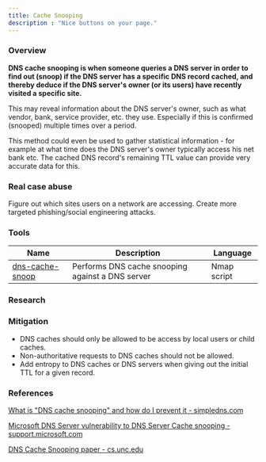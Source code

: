 ```yaml
---
title: Cache Snooping
description : "Nice buttons on your page."
---
```


### Overview <a id="chapter-1"></a>

**DNS cache snooping is when someone queries a DNS server in order to find out (snoop) if the DNS server has a specific DNS record cached, and thereby deduce if the DNS server's owner (or its users) have recently visited a specific site.**

This may reveal information about the DNS server's owner, such as what vendor, bank, service provider, etc. they use. Especially if this is confirmed (snooped) multiple times over a period.

This method could even be used to gather statistical information - for example at what time does the DNS server's owner typically access his net bank etc. The cached DNS record's remaining TTL value can provide very accurate data for this.

### Real case abuse<a id="chapter-2"></a>
Figure out which sites users on a network are accessing.
Create more targeted phishing/social engineering attacks.

### Tools <a id="chapter-3"></a>
|<div class="fa fa-wrench" aria-hidden="true" style="color: #00CC01;"> </div> Name | Description | Language |
| ------ | ----------- | ------ |
| [dns-cache-snoop ](https://nmap.org/nsedoc/scripts/dns-cache-snoop.html) | Performs DNS cache snooping against a DNS server | Nmap script |


### Research <a id="chapter-4"></a>

### Mitigation <a id="chapter-5"></a>
* DNS caches should only be allowed to be
access by local users or child caches.
* Non-authoritative requests to DNS caches
should not be allowed.
* Add entropy to DNS caches or DNS servers
when giving out the initial TTL for a given
record.


### References <a id="chapter-6"></a>

[What is "DNS cache snooping" and how do I prevent it - simpledns.com](http://simpledns.com/kb/152/what-is-dns-cache-snooping-and-how-do-i-prevent-it)

[Microsoft DNS Server vulnerability to DNS Server Cache snooping - support.microsoft.com](https://support.microsoft.com/en-sg/help/2678371/microsoft-dns-server-vulnerability-to-dns-server-cache-snooping-attack)

[DNS Cache Snooping paper - cs.unc.edu](http://cs.unc.edu/~fabian/course_papers/cache_snooping.pdf)